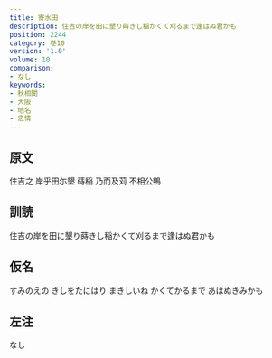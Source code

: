 ```yaml
---
title: 寄水田
description: 住吉の岸を田に墾り蒔きし稲かくて刈るまで逢はぬ君かも
position: 2244
category: 巻10
version: '1.0'
volume: 10
comparison:
- なし
keywords:
- 秋相聞
- 大阪
- 地名
- 恋情
---
```


## 原文

住吉之 岸乎田尓墾 蒔稲 乃而及苅 不相公鴨

## 訓読

住吉の岸を田に墾り蒔きし稲かくて刈るまで逢はぬ君かも

## 仮名

すみのえの きしをたにはり まきしいね かくてかるまで あはぬきみかも

## 左注

なし

